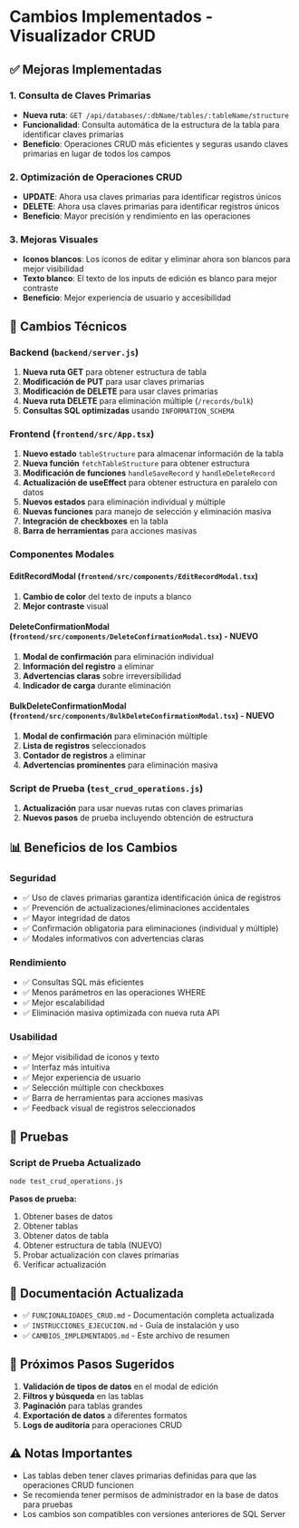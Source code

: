 # Cambios Implementados - Visualizador CRUD

## ✅ Mejoras Implementadas

### 1. **Consulta de Claves Primarias**

- **Nueva ruta**: `GET /api/databases/:dbName/tables/:tableName/structure`
- **Funcionalidad**: Consulta automática de la estructura de la tabla para identificar claves primarias
- **Beneficio**: Operaciones CRUD más eficientes y seguras usando claves primarias en lugar de todos los campos

### 2. **Optimización de Operaciones CRUD**

- **UPDATE**: Ahora usa claves primarias para identificar registros únicos
- **DELETE**: Ahora usa claves primarias para identificar registros únicos
- **Beneficio**: Mayor precisión y rendimiento en las operaciones

### 3. **Mejoras Visuales**

- **Iconos blancos**: Los iconos de editar y eliminar ahora son blancos para mejor visibilidad
- **Texto blanco**: El texto de los inputs de edición es blanco para mejor contraste
- **Beneficio**: Mejor experiencia de usuario y accesibilidad

## 🔧 Cambios Técnicos

### Backend (`backend/server.js`)

1. **Nueva ruta GET** para obtener estructura de tabla
2. **Modificación de PUT** para usar claves primarias
3. **Modificación de DELETE** para usar claves primarias
4. **Nueva ruta DELETE** para eliminación múltiple (`/records/bulk`)
5. **Consultas SQL optimizadas** usando `INFORMATION_SCHEMA`

### Frontend (`frontend/src/App.tsx`)

1. **Nuevo estado** `tableStructure` para almacenar información de la tabla
2. **Nueva función** `fetchTableStructure` para obtener estructura
3. **Modificación de funciones** `handleSaveRecord` y `handleDeleteRecord`
4. **Actualización de useEffect** para obtener estructura en paralelo con datos
5. **Nuevos estados** para eliminación individual y múltiple
6. **Nuevas funciones** para manejo de selección y eliminación masiva
7. **Integración de checkboxes** en la tabla
8. **Barra de herramientas** para acciones masivas

### Componentes Modales

#### EditRecordModal (`frontend/src/components/EditRecordModal.tsx`)

1. **Cambio de color** del texto de inputs a blanco
2. **Mejor contraste** visual

#### DeleteConfirmationModal (`frontend/src/components/DeleteConfirmationModal.tsx`) - NUEVO

1. **Modal de confirmación** para eliminación individual
2. **Información del registro** a eliminar
3. **Advertencias claras** sobre irreversibilidad
4. **Indicador de carga** durante eliminación

#### BulkDeleteConfirmationModal (`frontend/src/components/BulkDeleteConfirmationModal.tsx`) - NUEVO

1. **Modal de confirmación** para eliminación múltiple
2. **Lista de registros** seleccionados
3. **Contador de registros** a eliminar
4. **Advertencias prominentes** para eliminación masiva

### Script de Prueba (`test_crud_operations.js`)

1. **Actualización** para usar nuevas rutas con claves primarias
2. **Nuevos pasos** de prueba incluyendo obtención de estructura

## 📊 Beneficios de los Cambios

### Seguridad

- ✅ Uso de claves primarias garantiza identificación única de registros
- ✅ Prevención de actualizaciones/eliminaciones accidentales
- ✅ Mayor integridad de datos
- ✅ Confirmación obligatoria para eliminaciones (individual y múltiple)
- ✅ Modales informativos con advertencias claras

### Rendimiento

- ✅ Consultas SQL más eficientes
- ✅ Menos parámetros en las operaciones WHERE
- ✅ Mejor escalabilidad
- ✅ Eliminación masiva optimizada con nueva ruta API

### Usabilidad

- ✅ Mejor visibilidad de iconos y texto
- ✅ Interfaz más intuitiva
- ✅ Mejor experiencia de usuario
- ✅ Selección múltiple con checkboxes
- ✅ Barra de herramientas para acciones masivas
- ✅ Feedback visual de registros seleccionados

## 🧪 Pruebas

### Script de Prueba Actualizado

```bash
node test_crud_operations.js
```

**Pasos de prueba:**

1. Obtener bases de datos
2. Obtener tablas
3. Obtener datos de tabla
4. Obtener estructura de tabla (NUEVO)
5. Probar actualización con claves primarias
6. Verificar actualización

## 📝 Documentación Actualizada

- ✅ `FUNCIONALIDADES_CRUD.md` - Documentación completa actualizada
- ✅ `INSTRUCCIONES_EJECUCION.md` - Guía de instalación y uso
- ✅ `CAMBIOS_IMPLEMENTADOS.md` - Este archivo de resumen

## 🚀 Próximos Pasos Sugeridos

1. **Validación de tipos de datos** en el modal de edición
2. **Filtros y búsqueda** en las tablas
3. **Paginación** para tablas grandes
4. **Exportación de datos** a diferentes formatos
5. **Logs de auditoría** para operaciones CRUD

## ⚠️ Notas Importantes

- Las tablas deben tener claves primarias definidas para que las operaciones CRUD funcionen
- Se recomienda tener permisos de administrador en la base de datos para pruebas
- Los cambios son compatibles con versiones anteriores de SQL Server
